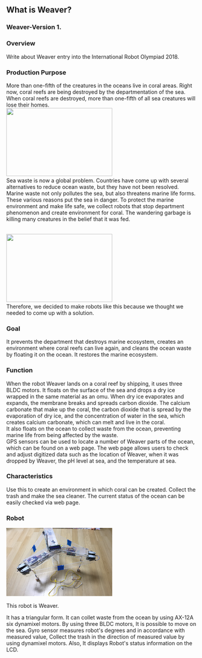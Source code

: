 ## What is Weaver?

### Weaver-Version 1.

### Overview

Write about Weaver entry into the International Robot Olympiad 2018.

### Production Purpose

More than one-fifth of the creatures in the oceans live in coral areas.
Right now, coral reefs are being destroyed by the departmentation of the sea.
When coral reefs are destroyed, more than one-fifth of all sea creatures will lose their homes.
<br>
<img src="http://research-paper.co.kr/data/media/image//201705/20170518160616115.jpg" width="280px" height="180px">
<br>
Sea waste is now a global problem. Countries have come up with several alternatives to reduce ocean waste, but they have not been resolved. Marine waste not only pollutes the sea, but also threatens marine life forms.
These various reasons put the sea in danger. To protect the marine environment and make life safe, we collect robots that stop department phenomenon and create environment for coral.
The wandering garbage is killing many creatures in the belief that it was fed.

<br>
<img src="http://www.ecofuturenetwork.co.kr/news/photo/201704/14058_15141_2155.jpg" width="280px" height="180px">
<br>
Therefore, we decided to make robots like this because we thought we needed to come up with a solution.

### Goal

It prevents the department that destroys marine ecosystem, creates an environment where coral reefs can live again, and cleans the ocean waste by floating it on the ocean.
It restores the marine ecosystem.

### Function

When the robot Weaver lands on a coral reef by shipping, it uses three BLDC motors.
It floats on the surface of the sea and drops a dry ice wrapped in the same material as an omu.
When dry ice evaporates and expands, the membrane breaks and spreads carbon dioxide.
The calcium carbonate that make up the coral, the carbon dioxide that is spread by the evaporation of dry ice, and the concentration of water in the sea, which creates calcium carbonate, which can melt and live in the coral.
<br>
It also floats on the ocean to collect waste from the ocean, preventing marine life from being affected by the waste.
<br>
GPS sensors can be used to locate a number of Weaver parts of the ocean, which can be found on a web page. The web page allows users to check and adjust digitized data such as the location of Weaver, when it was dropped by Weaver, the pH level at sea, and the temperature at sea.

### Characteristics

Use this to create an environment in which coral can be created.
Collect the trash and make the sea cleaner.
The current status of the ocean can be easily checked via web page.

### Robot



<img src="img1.jpg" width="280px" height="180px">

This robot is Weaver.

It has a triangular form.  It can collet waste from the ocean by using AX-12A six dynamixel motors. By using three BLDC motors, It is possible to move on the sea. Gyro sensor measures robot's degrees and in accordance with measured value, Collect the trash in the direction of measured value by using dynamixel motors. Also, It displays Robot's status information on the LCD.  

